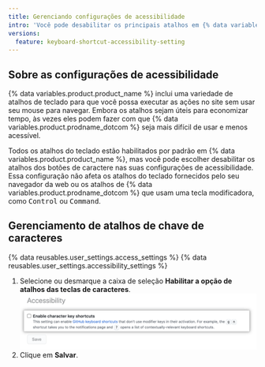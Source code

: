 ```yaml
---
title: Gerenciando configurações de acessibilidade
intro: 'Você pode desabilitar os principais atalhos em {% data variables.product.prodname_dotcom %} nas suas configurações de acessibilidade.'
versions:
  feature: keyboard-shortcut-accessibility-setting
---
```


## Sobre as configurações de acessibilidade

{% data variables.product.product_name %} inclui uma variedade de atalhos de teclado para que você possa executar as ações no site sem usar seu mouse para navegar. Embora os atalhos sejam úteis para economizar tempo, às vezes eles podem fazer com que {% data variables.product.prodname_dotcom %} seja mais difícil de usar e menos acessível.

Todos os atalhos do teclado estão habilitados por padrão em {% data variables.product.product_name %}, mas você pode escolher desabilitar os atalhos dos botões de caractere nas suas configurações de acessibilidade. Essa configuração não afeta os atalhos do teclado fornecidos pelo seu navegador da web ou os atalhos de {% data variables.product.prodname_dotcom %} que usam uma tecla modificadora, como <kbd>Control</kbd> ou <kbd>Command</kbd>.

## Gerenciamento de atalhos de chave de caracteres

{% data reusables.user_settings.access_settings %}
{% data reusables.user_settings.accessibility_settings %}
1. Selecione ou desmarque a caixa de seleção **Habilitar a opção de atalhos das teclas de caracteres**. ![Captura de tela da caixa de seleção 'Habilitar atalhos de teclas de caracteres'](/assets/images/help/settings/disable-character-key-shortcuts.png)
2. Clique em **Salvar**.
